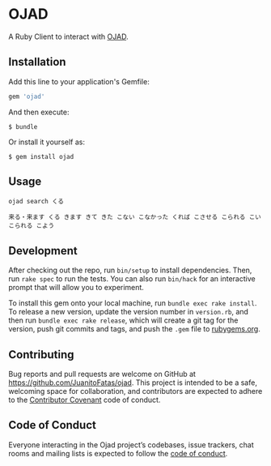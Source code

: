 # OJAD

A Ruby Client to interact with [OJAD][ojad].

## Installation

Add this line to your application's Gemfile:

```ruby
gem 'ojad'
```

And then execute:

    $ bundle

Or install it yourself as:

    $ gem install ojad

## Usage

```
ojad search くる

来る・来ます くる きます きて きた こない こなかった くれば こさせる こられる こい こられる こよう
```

## Development

After checking out the repo, run `bin/setup` to install dependencies. Then, run `rake spec` to run the tests. You can also run `bin/hack` for an interactive prompt that will allow you to experiment.

To install this gem onto your local machine, run `bundle exec rake install`. To release a new version, update the version number in `version.rb`, and then run `bundle exec rake release`, which will create a git tag for the version, push git commits and tags, and push the `.gem` file to [rubygems.org](https://rubygems.org).

## Contributing

Bug reports and pull requests are welcome on GitHub at https://github.com/JuanitoFatas/ojad. This project is intended to be a safe, welcoming space for collaboration, and contributors are expected to adhere to the [Contributor Covenant](http://contributor-covenant.org) code of conduct.

## Code of Conduct

Everyone interacting in the Ojad project’s codebases, issue trackers, chat rooms and mailing lists is expected to follow the [code of conduct](https://github.com/JuanitoFatas/ojad/blob/master/CODE_OF_CONDUCT.md).

[ojad]: http://www.gavo.t.u-tokyo.ac.jp/ojad/search
[ojad-search]: http://www.gavo.t.u-tokyo.ac.jp/ojad/search

